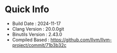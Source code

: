 # Quick Info
* Build Date : 2024-11-17
* Clang Version : 20.0.0git
* Binutils Version : 2.43.0
* Compiled Based : https://github.com/llvm/llvm-project/commit/71b3b32c
